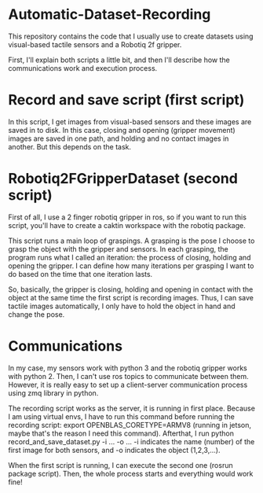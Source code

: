 # Automatic-Dataset-Recording
This repository contains the code that I usually use to create datasets using visual-based tactile sensors and a Robotiq 2f gripper.

First, I'll explain both scripts a little bit, and then I'll describe how the communications work and execution process.

# Record and save script (first script)
In this script, I get images from visual-based sensors and these images are saved in to disk. In this case, closing and opening (gripper movement) images are saved in one path, and holding and no contact images in another. But this depends on the task. 

# Robotiq2FGripperDataset (second script)
First of all, I use a 2 finger robotiq gripper in ros, so if you want to run this script, you'll have to create a caktin workspace with the robotiq package.

This script runs a main loop of graspings. A grasping is the pose I choose to grasp the object with the gripper and sensors. In each grasping, the program runs what I called an iteration: the process of closing, holding and opening the gripper. I can define how many iterations per grasping I want to do based on the time that one iteration lasts.

So, basically, the gripper is closing, holding and opening in contact with the object at the same time the first script is recording images. Thus, I can save tactile images automatically, I only have to hold the object in hand and change the pose.

# Communications
In my case, my sensors work with python 3 and the robotiq gripper works with python 2. Then, I can't use ros topics to communicate between them. However, it is really easy to set up a client-server communication process using zmq library in python.

The recording script works as the server, it is running in first place. Because I am using virtual envs, I have to run this command before running the recording script:  export OPENBLAS_CORETYPE=ARMV8 (running in jetson, maybe that's the reason I need this command).
Afterthat, I run python record_and_save_dataset.py -i ... -o ... -i indicates the name (number) of the first image for both sensors, and -o indicates the object (1,2,3,...).

When the first script is running, I can execute the second one (rosrun package script). Then, the whole process starts and everything would work fine!
